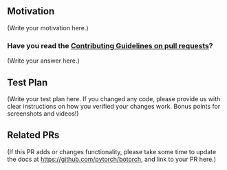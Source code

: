 <!--
Thank you for sending the PR! We appreciate you spending the time to make BoTorch better.

Help us understand your motivation by explaining why you decided to make this change.

You can learn more about contributing to BoTorch here: https://github.com/pytorch/botorch/blob/master/CONTRIBUTING.md
-->

## Motivation

(Write your motivation here.)

### Have you read the [Contributing Guidelines on pull requests](https://github.com/pytorch/botorch/blob/master/CONTRIBUTING.md#pull-requests)?

(Write your answer here.)

## Test Plan

(Write your test plan here. If you changed any code, please provide us with clear instructions on how you verified your changes work. Bonus points for screenshots and videos!)

## Related PRs

(If this PR adds or changes functionality, please take some time to update the docs at https://github.com/pytorch/botorch, and link to your PR here.)
